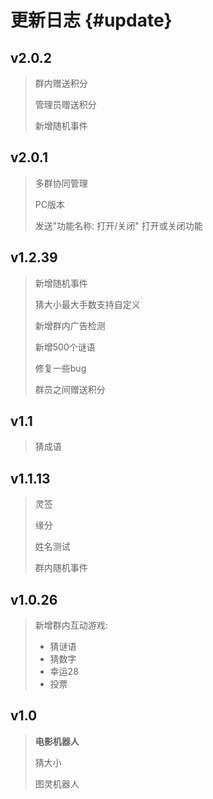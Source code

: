 # 更新日志 {#update}

## v2.0.2

> 群内赠送积分
>
> 管理员赠送积分
>
> 新增随机事件

## v2.0.1

> 多群协同管理
>
> PC版本
>
> 发送"功能名称: 打开/关闭" 打开或关闭功能

## v1.2.39

> 新增随机事件
>
> 猜大小最大手数支持自定义
>
> 新增群内广告检测
>
> 新增500个谜语
>
> 修复一些bug
>
> 群员之间赠送积分

## v1.1

> 猜成语

## v1.1.13

> 灵签
>
> 缘分
>
> 姓名测试
>
> 群内随机事件

## v1.0.26

> 新增群内互动游戏:
>
> * 猜谜语
> * 猜数字
> * 幸运28
> * 投票

## v1.0

> **电影机器人**
>
> 猜大小
>
> 图灵机器人



